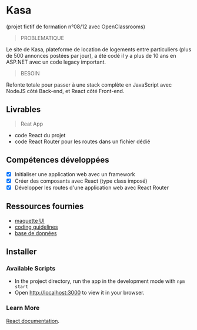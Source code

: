 # Kasa

(projet fictif de formation n°08/12 avec OpenClassrooms)

> PROBLEMATIQUE

Le site de Kasa, plateforme de location de logements entre particuliers (plus de 500 annonces postées par jour), a été codé il y a plus de 10 ans en ASP.NET avec un code legacy important.

> BESOIN

Refonte totale pour passer à une stack complète en JavaScript avec NodeJS côté Back-end, et React côté Front-end.

## Livrables

> Reat App

- code React du projet
- code React Router pour les routes dans un fichier dédié

## Compétences développées

- [x] Initialiser une application web avec un framework
- [x] Créer des composants avec React (type class imposé)
- [x] Développer les routes d'une application web avec React Router

## Ressources fournies

- [maquette UI](https://www.figma.com/file/bAnXDNqRKCRRP8mY2gcb5p/UI-Design-Kasa-FR?node-id=4%3A1)
- [coding guidelines](https://s3-eu-west-1.amazonaws.com/course.oc-static.com/projects/Front-End+V2/P9+React+1/Coding+guidelines+Kasa.pdf)
- [base de données](https://s3-eu-west-1.amazonaws.com/course.oc-static.com/projects/Front-End+V2/P9+React+1/logements.json)

## Installer

### Available Scripts

- In the project directory, run the app in the development mode with `npm start`
- Open [http://localhost:3000](http://localhost:3000) to view it in your browser.

### Learn More

[React documentation](https://reactjs.org/).
